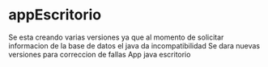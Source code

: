 # appEscritorio
Se esta creando varias versiones ya que al momento de solicitar informacion de la base de datos el java da incompatibilidad 
Se dara nuevas versiones para correccion de fallas
App java escritorio
